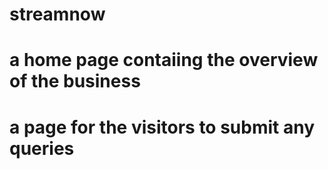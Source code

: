 # streamnow
# a home page contaiing the overview of the business
# a page for the visitors to submit any queries
